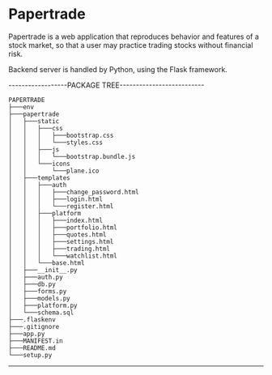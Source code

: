 # Papertrade

Papertrade is a web application that reproduces behavior and features of a stock market, so that a user may practice trading stocks without financial risk.

Backend server is handled by Python, using the Flask framework.




------------------PACKAGE TREE--------------------------

    PAPERTRADE
    ├───env
    ├───papertrade
    │   ├───static
    │   │   ├───css
    │   │   │   ├───bootstrap.css
    │   │   │   └───styles.css
    │   │   ├───js
    │   │   │   └───bootstrap.bundle.js
    │   │   └───icons
    │   │       └───plane.ico
    │   ├───templates
    │   │   ├───auth
    │   │   │   ├───change_password.html
    │   │   │   ├───login.html
    │   │   │   └───register.html
    │   │   ├───platform
    │   │   │   ├───index.html
    │   │   │   ├───portfolio.html
    │   │   │   ├───quotes.html
    │   │   │   ├───settings.html
    │   │   │   ├───trading.html
    │   │   │   └───watchlist.html
    │   │   └───base.html
    │   ├───__init__.py
    │   ├───auth.py
    │   ├───db.py
    │   ├───forms.py
    │   ├───models.py
    │   ├───platform.py
    │   └───schema.sql
    ├───.flaskenv
    ├───.gitignore
    ├───app.py
    ├───MANIFEST.in
    ├───README.md
    └───setup.py


--------------------------------------------------




















